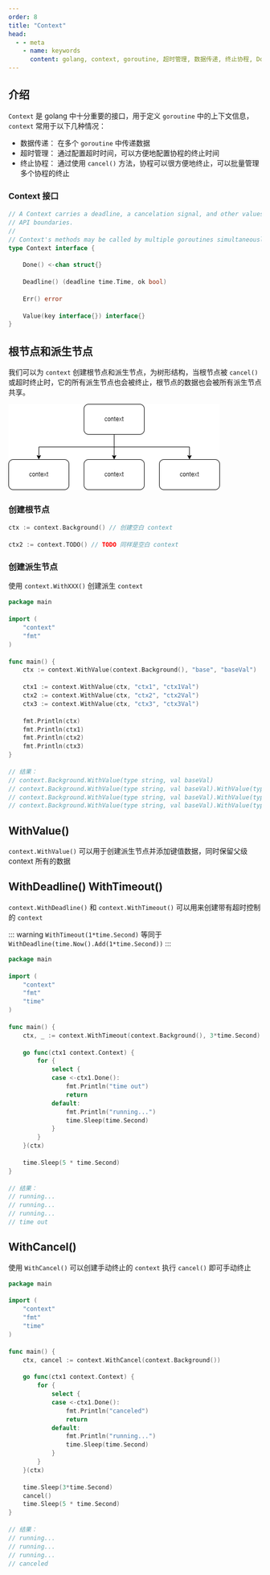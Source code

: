 ```yaml
---
order: 8
title: "Context"
head:
  - - meta
    - name: keywords
      content: golang, context, goroutine, 超时管理, 数据传递, 终止协程, Done, Deadline, Err, Value
---
```


## 介绍

`Context` 是 golang 中十分重要的接口，用于定义 `goroutine` 中的上下文信息，`context` 常用于以下几种情况：

- 数据传递： 在多个 `goroutine` 中传递数据
- 超时管理： 通过配置超时时间，可以方便地配置协程的终止时间
- 终止协程： 通过使用 `cancel()` 方法，协程可以很方便地终止，可以批量管理多个协程的终止

### Context 接口

```go
// A Context carries a deadline, a cancelation signal, and other values across
// API boundaries.
//
// Context's methods may be called by multiple goroutines simultaneously.
type Context interface {

    Done() <-chan struct{}

    Deadline() (deadline time.Time, ok bool)
    
    Err() error
    
    Value(key interface{}) interface{}
}
```

## 根节点和派生节点

我们可以为 `context` 创建根节点和派生节点，为树形结构，当根节点被 `cancel()` 或超时终止时，它的所有派生节点也会被终止，根节点的数据也会被所有派生节点共享。

![context 结构](/assets/image/article/concept/context.png)

### 创建根节点

```go
ctx := context.Background() // 创建空白 context

ctx2 := context.TODO() // TODO 同样是空白 context
```

### 创建派生节点

使用 `context.WithXXX()` 创建派生 `context`

```go
package main

import (
	"context"
	"fmt"
)

func main() {
	ctx := context.WithValue(context.Background(), "base", "baseVal")

	ctx1 := context.WithValue(ctx, "ctx1", "ctx1Val")
	ctx2 := context.WithValue(ctx, "ctx2", "ctx2Val")
	ctx3 := context.WithValue(ctx, "ctx3", "ctx3Val")

	fmt.Println(ctx)
	fmt.Println(ctx1)
	fmt.Println(ctx2)
	fmt.Println(ctx3)
}

// 结果：
// context.Background.WithValue(type string, val baseVal)
// context.Background.WithValue(type string, val baseVal).WithValue(type string, val ctx1Val)
// context.Background.WithValue(type string, val baseVal).WithValue(type string, val ctx2Val)
// context.Background.WithValue(type string, val baseVal).WithValue(type string, val ctx3Val)
```

## WithValue()

`context.WithValue()` 可以用于创建派生节点并添加键值数据，同时保留父级 context 所有的数据

## WithDeadline() WithTimeout()

`context.WithDeadline()` 和 `context.WithTimeout()` 可以用来创建带有超时控制的 `context`

::: warning
`WithTimeout(1*time.Second)` 等同于 `WithDeadline(time.Now().Add(1*time.Second))`
:::

```go
package main

import (
	"context"
	"fmt"
	"time"
)

func main() {
	ctx, _ := context.WithTimeout(context.Background(), 3*time.Second)

	go func(ctx1 context.Context) {
		for {
			select {
			case <-ctx1.Done():
				fmt.Println("time out")
				return
			default:
				fmt.Println("running...")
				time.Sleep(time.Second)
			}
		}
	}(ctx)

	time.Sleep(5 * time.Second)
}

// 结果：
// running...
// running...
// running...
// time out

```


## WithCancel()

使用 `WithCancel()` 可以创建手动终止的 `context` 执行 `cancel()` 即可手动终止

```go
package main

import (
	"context"
	"fmt"
	"time"
)

func main() {
	ctx, cancel := context.WithCancel(context.Background())

	go func(ctx1 context.Context) {
		for {
			select {
			case <-ctx1.Done():
				fmt.Println("canceled")
				return
			default:
				fmt.Println("running...")
				time.Sleep(time.Second)
			}
		}
	}(ctx)

	time.Sleep(3*time.Second)
	cancel()
	time.Sleep(5 * time.Second)
}

// 结果：
// running...
// running...
// running...
// canceled

```